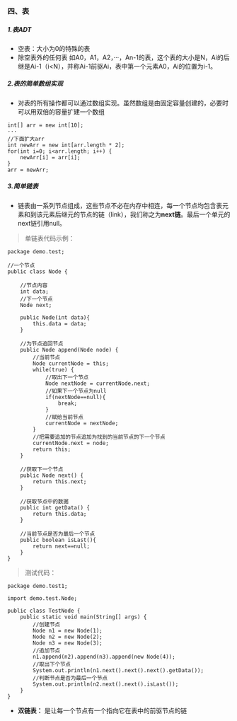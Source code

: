 ### 四、表
##### 1.表ADT
* 空表：大小为0的特殊的表
* 除空表外的任何表 如A0，A1，A2，···，An-1的表，这个表的大小是N，Ai的后继是Ai-1（i<N），并称Ai-1前驱Ai，表中第一个元素A0，Ai的位置为i-1。
##### 2.表的简单数组实现
* 对表的所有操作都可以通过数组实现。虽然数组是由固定容量创建的，必要时可以用双倍的容量扩建一个数组
```
int[] arr = new int[10];
···
//下面扩大arr
int newArr = new int[arr.length * 2];
for(int i=0; i<arr.length; i++) {
    newArr[i] = arr[i];
}
arr = newArr;
```
##### 3.简单链表
* 链表由一系列节点组成，这些节点不必在内存中相连，每一个节点均包含表元素和到该元素后继元的节点的链（link），我们称之为**next链**。最后一个单元的next链引用null。
> 单链表代码示例：
```
package demo.test;

//一个节点
public class Node {

    //节点内容
    int data;
    //下一个节点
    Node next;

    public Node(int data){
        this.data = data;
    }

    //为节点追回节点
    public Node append(Node node) {
        //当前节点
        Node currentNode = this;
        while(true) {
            //取出下一个节点
            Node nextNode = currentNode.next;
            //如果下一个节点为null
            if(nextNode==null){
                break;
            }
            //赋给当前节点
            currentNode = nextNode;
        }
        //把需要追加的节点追加为找到的当前节点的下一个节点
        currentNode.next = node;
        return this;
    }

    //获取下一个节点
    public Node next() {
        return this.next;
    }

    //获取节点中的数据
    public int getData() {
        return this.data;
    }

    //当前节点是否为最后一个节点
    public boolean isLast(){
        return next==null;
    }
}

```
> 测试代码：
```
package demo.test1;

import demo.test.Node;

public class TestNode {
    public static void main(String[] args) {
        //创建节点
        Node n1 = new Node(1);
        Node n2 = new Node(2);
        Node n3 = new Node(3);
        //追加节点
        n1.append(n2).append(n3).append(new Node(4));
        //取出下个节点
        System.out.println(n1.next().next().next().getData());
        //判断节点是否为最后一个节点
        System.out.println(n2.next().next().isLast());
    }
}
```
* **双链表：** 是让每一个节点有一个指向它在表中的前驱节点的链
